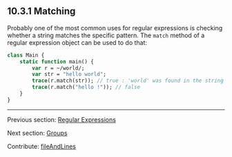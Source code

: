 ## 10.3.1 Matching

Probably one of the most common uses for regular expressions is checking whether a string matches the specific pattern. The `match` method of a regular expression object can be used to do that:
```haxe
class Main {
    static function main() {
        var r = ~/world/;
        var str = "hello world";
        trace(r.match(str)); // true : 'world' was found in the string
        trace(r.match("hello !")); // false
    }
}

```

---

Previous section: [Regular Expressions](std-regex.md)

Next section: [Groups](std-regex-groups.md)

Contribute: [fileAndLines](https://github.com/HaxeFoundation/HaxeManual/blob/master/10-std.tex#L133-133)